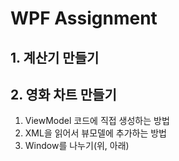# WPF Assignment

## 1. 계산기 만들기
## 2. 영화 차트 만들기
1. ViewModel 코드에 직접 생성하는 방법
2. XML을 읽어서 뷰모델에 추가하는 방법
3. Window를 나누기(위, 아래)
